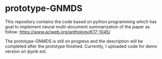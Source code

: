 # prototype-GNMDS
 
 This repository contains the code based on python programming which has goal to implement neural multi-document summarization of the paper as follow: https://www.aclweb.org/anthology/K17-1045/
 
 The prototype-GNMDS is still on progress and the description will be completed after the prototype finished. Currently, I uploaded code for demo version on ipynb ext.
